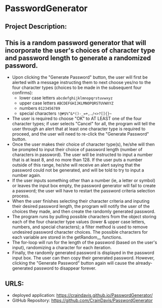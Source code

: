# PasswordGenerator
## Project Description:
This is a random password generator that will incorporate the user's choices of character type and password length to generate a randomized password. 
------------------------------------------------------------------------------------
* Upon clicking the "Generate Password" button, the user will first be alerted with a message instructing them to next choose yes/no to the four character types (choices to be made in the subsequent four confirms):
    * lower case letters `abcdefghijklmnopqrstuvwxyz`
    * upper case letters `ABCDEFGHIJKLMNOPQRSTUVWXYZ`
    * numbers `0123456789`
    * special characters `!@#$%^&*()-_=+,./<>?[]{}~`
* The user is required to choose "OK" to AT LEAST one of the four character types; if user selects "Cancel" for all, the program will tell the user through an alert that at least one character type is required to proceed, and the user will need to re-click the "Generate Password" button.
* Once the user makes their choice of character type(s), he/she will then be prompted to input their choice of password length (number of characters in password). The user will be instructed to input a number that is at least 8, and no more than 128. If the user puts a number outside of this range, he/she will receive an alert saying that the password could not be generated, and will be told to try to input a number again. 
* If the user inputs something other than a number (ie, a letter or symbol) or leaves the input box empty, the password generator will fail to create a password; the user will have to restart the password criteria selection process.
* When the user finishes selecting their character criteria and inputing their desired password length, the program will notify the user of the choices they made, and then create the randomly generated password.
* The program runs by pulling possible characters from the object storing each of the four character type values (lower & upper case letters, numbers, and special characters); a filter method is used to remove undesired password character choices. The possible characters for each variable are stored in the getRandom__ functions.
* The for-loop will run for the length of the password (based on the user's input), randomizing a character for each iteration.
* Finally, the randomly generated password is displayed in the password input box. The user can then copy their generated password. However, clicking the "Generate Password" button again will cause the already-generated password to disappear forever.

## URLS:
* deployed application: https://craindavis.github.io/PasswordGenerator/
* GitHub Repository: https://github.com/CrainDavis/PasswordGenerator
